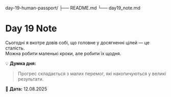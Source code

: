 day-19-human-passport/
├── README.md
└── day19_note.md

# Day 19 Note

Сьогодні я вкотре довів собі, що головне у досягненні цілей — це сталість.  
Можна робити маленькі кроки, але робити їх щодня.

💡 **Думка дня:**  
> Прогрес складається з малих перемог, які накопичуються у великі результати.

📅 **Дата:** 12.08.2025
